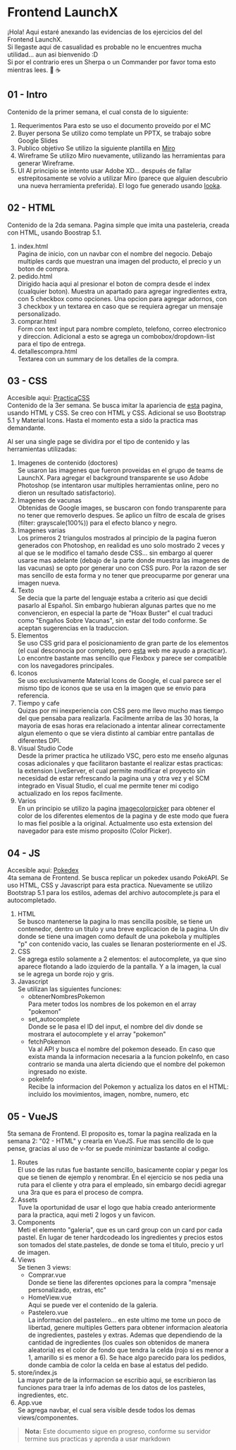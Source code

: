 # Frontend LaunchX
¡Hola! Aqui estaré anexando las evidencias de los ejercicios del del Frontend LaunchX.   
Si llegaste aqui de casualidad es probable no le encuentres mucha utilidad... aun asi bienvenido :D  
Si por el contrario eres un Sherpa o un Commander por favor toma esto mientras lees. 🍪 ☕

## 01 - Intro
Contenido de la primer semana, el cual consta de lo siguiente:

1. Requerimentos
Para esto se uso el documento proveído por el MC
2. Buyer persona
Se utilizo como template un PPTX, se trabajo sobre Google Slides
3. Publico objetivo
Se utilizo la siguiente plantilla en [Miro](https://miro.com/es/plantillas/publico-objetivo/)
4. Wireframe
Se utilizo Miro nuevamente, utilizando las herramientas para generar Wireframe.
5. UI
Al principio se intento usar Adobe XD... después de fallar estrepitosamente se volvio a utilizar Miro (parece que alguien descubrio una nueva herramienta preferida). El logo fue generado usando [looka](https://looka.com/logo-maker/).

## 02 - HTML
Contenido de la 2da semana. Pagina simple que imita una pasteleria, creada con HTML, usando Boostrap 5.1.

1. index.html  
Pagina de inicio, con un navbar con el nombre del negocio. Debajo multiples cards que muestran una imagen del producto, el precio y un boton de compra.
2. pedido.html  
Dirigido hacia aqui al presionar el boton de compra desde el index (cualquier boton). Muestra un apartado para agregar ingredientes extra, con 5 checkbox como opciones. Una opcion para agregar adornos, con 3 checkbox y un textarea en caso que se requiera agregar un mensaje personalizado.
3. comprar.html  
Form con text input para nombre completo, telefono, correo electronico y direccion. Adicional a esto se agrega un combobox/dropdown-list para el tipo de entrega.
4. detallescompra.html  
Textarea con un summary de los detalles de la compra.

## 03 - CSS

Accesible aqui: [PracticaCSS](https://rawcdn.githack.com/R-V-L/Frontend-LaunchX/26f1b6686566f769f06f525f34e7f7495dd6049e/03%20-%20CSS/index.html?min=1)  
Contenido de la 3er semana. Se busca imitar la apariencia de [esta](https://raw.githubusercontent.com/LaunchX-InnovaccionVirtual/FrontEnd-Mision/main/03%20-%20CSS/practica/landingVacunaci%C3%B3n.png) pagina, usando HTML y CSS. Se creo con HTML y CSS. Adicional se uso Bootstrap 5.1 y Material Icons. Hasta el momento esta a sido la practica mas demandante.  

Al ser una single page se dividira por el tipo de contenido y las herramientas utilizadas:  

1. Imagenes de contenido (doctores)  
Se usaron las imagenes que fueron proveidas en el grupo de teams de LaunchX. Para agregar el background transparente se uso Adobe Photoshop (se intentaron usar multiples herramientas online, pero no dieron un resultado satisfactorio).
2. Imagenes de vacunas  
Obtenidas de Google images, se buscaron con fondo transparente para no tener que removerlo despues. Se aplico un filtro de escala de grises (filter: grayscale(100%)) para el efecto blanco y negro.
3. Imagenes varias  
Los primeros 2 triangulos mostrados al principio de la pagina fueron generados con Photoshop, en realidad es uno solo mostrado 2 veces y al que se le modifico el tamaño desde CSS... sin embargo al querer usarse mas adelante (debajo de la parte donde muestra las imagenes de las vacunas) se opto por generar uno con CSS puro. Por la razon de ser mas sencillo de esta forma y no tener que preocuparme por generar una imagen nueva.
4. Texto  
Se decia que la parte del lenguaje estaba a criterio asi que decidi pasarlo al Español. Sin embargo hubieran algunas partes que no me convencieron, en especial la parte de "Hoax Buster" el cual traduci como "Engaños Sobre Vacunas", sin estar del todo conforme. Se aceptan sugerencias en la traduccion.
5. Elementos  
Se uso CSS grid para el posicionamiento de gran parte de los elementos (el cual desconocia por completo, pero [esta](https://cssgridgarden.com/) web me ayudo a practicar). Lo encontre bastante mas sencillo que Flexbox y parece ser compatible con los navegadores principales.
6. Iconos  
Se uso exclusivamente Material Icons de Google, el cual parece ser el mismo tipo de iconos que se usa en la imagen que se envio para referencia.
7. Tiempo y cafe  
Quizas por mi inexperiencia con CSS pero me llevo mucho mas tiempo del que pensaba para realizarla. Facilmente arriba de las 30 horas, la mayoria de esas horas era relacionado a intentar alinear correctamente algun elemento o que se viera distinto al cambiar entre pantallas de diferentes DPI.
8. Visual Studio Code  
Desde la primer practica he utilizado VSC, pero esto me enseño algunas cosas adicionales y que facilitaron bastante el realizar estas practicas: la extension LiveServer, el cual permite modificar el proyecto sin necesidad de estar refrescando la pagina una y otra vez y el SCM integrado en Visual Studio, el cual me permite tener mi codigo actualizado en los repos facilmente.
9. Varios  
En un principio se utilizo la pagina [imagecolorpicker](https://imagecolorpicker.com/en) para obtener el color de los diferentes elementos de la pagina y de este modo que fuera lo mas fiel posible a la original. Actualmente uso esta extension del navegador para este mismo proposito (Color Picker).

## 04 - JS

Accesible aqui: [Pokedex](https://rawcdn.githack.com/R-V-L/Frontend-LaunchX/26f1b6686566f769f06f525f34e7f7495dd6049e/04%20-%20JS/index.html?min=1)  
4ta semana de Frontend. Se busca replicar un pokedex usando PokéAPI. Se uso HTML, CSS y Javascript para esta practica. Nuevamente se utilizo Bootstrap 5.1 para los estilos, ademas del archivo autocomplete.js para el autocompletado.

1. HTML  
Se busco mantenerse la pagina lo mas sencilla posible, se tiene un contenedor, dentro un titulo y una breve explicacion de la pagina. Un div donde se tiene una imagen como default de una pokebola y multiples "p" con contenido vacio, las cuales se llenaran posteriormente en el JS.  
2. CSS  
Se agrega estilo solamente a 2 elementos: el autocomplete, ya que sino aparece flotando a lado izquierdo de la pantalla. Y a la imagen, la cual se le agrega un borde rojo y gris.  
3. Javascript  
Se utilizan las siguientes funciones:
    - obtenerNombresPokemon  
    Para meter todos los nombres de los pokemon en el array "pokemon"  
    - set_autocomplete  
    Donde se le pasa el ID del input, el nombre del div donde se mostrara el autocomplete y el array "pokemon"  
    - fetchPokemon  
    Va al API y busca el nombre del pokemon deseado. En caso que exista manda la informacion necesaria a la funcion pokeInfo, en caso contrario se manda una alerta diciendo que el nombre del pokemon ingresado no existe.  
    - pokeInfo  
    Recibe la informacion del Pokemon y actualiza los datos en el HTML: incluido los movimientos, imagen, nombre, numero, etc  

## 05 - VueJS

5ta semana de Frontend. El proposito es, tomar la pagina realizada en la semana 2: "02 - HTML" y crearla en VueJS. Fue mas sencillo de lo que pense, gracias al uso de v-for se puede minimizar bastante al codigo.  

1. Routes  
El uso de las rutas fue bastante sencillo, basicamente copiar y pegar los que se tienen de ejemplo y renombrar. En el ejercicio se nos pedia una ruta para el cliente y otra para el empleado, sin embargo decidi agregar una 3ra que es para el proceso de compra.  
2. Assets  
Tuve la oportunidad de usar el logo que habia creado anteriormente para la practica, aqui meti 2 logos y un favicon.  
3. Components  
Meti el elemento "galeria", que es un card group con un card por cada pastel. En lugar de tener hardcodeado los ingredientes y precios estos son tomados del state.pasteles, de donde se toma el titulo, precio y url de imagen.  
4. Views  
Se tienen 3 views:
    - Comprar.vue  
    Donde se tiene las diferentes opciones para la compra "mensaje personalizado, extras, etc"  
    - HomeView.vue  
    Aqui se puede ver el contenido de la galeria.  
    - Pastelero.vue  
    La informacion del pastelero... en este ultimo me tome un poco de libertad, genere multiples Getters para obtener informacion aleatoria de ingredientes, pasteles y extras. Ademas que dependiendo de la cantidad de ingredientes (los cuales son obtenidos de manera aleatoria) es el color de fondo que tendra la celda (rojo si es menor a 1, amarillo si es menor a 6). Se hace algo parecido para los pedidos, donde cambia de color la celda en base al estatus del pedido.  
5. store/index.js  
La mayor parte de la informacion se escribio aqui, se escribieron las funciones para traer la info ademas de los datos de los pasteles, ingredientes, etc.  
6. App.vue  
Se agrega navbar, el cual sera visible desde todos los demas views/componentes.  

> **Nota:** Este documento sigue en progreso, conforme su servidor termine sus practicas y aprenda a usar markdown
